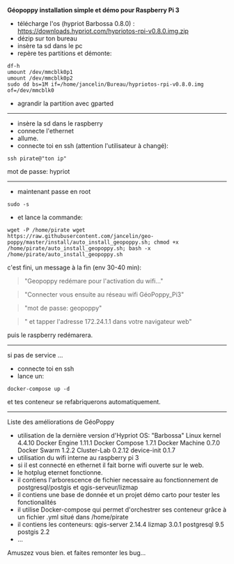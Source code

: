 **Géopoppy installation simple et démo pour Raspberry Pi 3**


* télécharge l'os (hypriot Barbossa 0.8.0) : https://downloads.hypriot.com/hypriotos-rpi-v0.8.0.img.zip
* dézip sur ton bureau
* insère ta sd dans le pc
* repère tes partitions et démonte:

```
df-h
umount /dev/mmcblk0p1
umount /dev/mmcblk0p2
sudo dd bs=1M if=/home/jancelin/Bureau/hypriotos-rpi-v0.8.0.img of=/dev/mmcblk0
```

* agrandir la partition avec gparted

----------------------

* insère la sd dans le raspberry
* connecte l'ethernet
* allume.
* connecte toi en ssh (attention l'utilisateur à changé):

```
ssh pirate@"ton ip"
```

mot de passe: hypriot

------------------------
* maintenant passe en root

```
sudo -s
```

* et lance la commande:

```
wget -P /home/pirate wget https://raw.githubusercontent.com/jancelin/geo-poppy/master/install/auto_install_geopoppy.sh; chmod +x /home/pirate/auto_install_geopoppy.sh; bash -x /home/pirate/auto_install_geopoppy.sh
```

c'est fini, un message à la fin (env 30-40 min):

>"Geopoppy redémare pour l'activation du wifi..."

>"Connecter vous ensuite au réseau wifi GéoPoppy_Pi3"

>"mot de passe: geopoppy"

>" et tapper l'adresse 172.24.1.1 dans votre navigateur web"

puis le raspberry redémarera.

________________________________________________________________________________

si pas de service ... 

* connecte toi en ssh
* lance un:

```
docker-compose up -d
```

et tes conteneur se refabriquerons automatiquement.

_________________________________________________________________________________

Liste des améliorations de GéoPoppy

* utilisation de la dernière version d'Hypriot OS: "Barbossa"
    Linux kernel 4.4.10
    Docker Engine 1.11.1
    Docker Compose 1.7.1
    Docker Machine 0.7.0
    Docker Swarm 1.2.2
    Cluster-Lab 0.2.12
    device-init 0.1.7
* utilisation du wifi interne au raspberry pi 3
* si il est connecté en ethernet il fait borne wifi ouverte sur le web.
* le hotplug eternet fonctionne.
* il contiens l'arborescence de fichier necessaire au fonctionnement de postgresql/postgis et qgis-serveur/lizmap
* il contiens une base de donnée et un projet démo carto pour tester les fonctionalités
* il utilise Docker-compose qui permet d'orchestrer ses conteneur grâce à un fichier .yml situé dans /home/pirate
* il contiens les conteneurs: 
    qgis-server 2.14.4 lizmap 3.0.1 
    postgresql 9.5 postgis 2.2
* ...

Amuszez vous bien. et faites remonter les bug...





